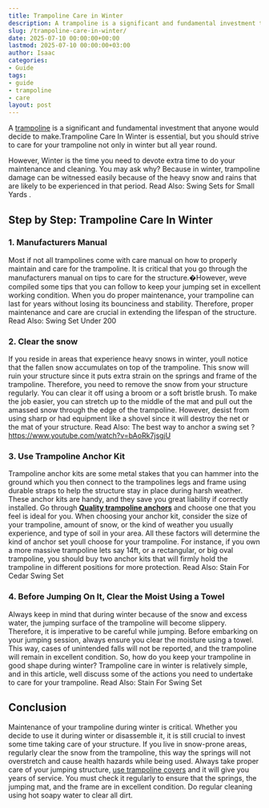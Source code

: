 ```yaml
---
title: Trampoline Care in Winter
description: A trampoline is a significant and fundamental investment that anyone would decide to make.Trampoline Care In Winter is essential, but you should strive to...
slug: /trampoline-care-in-winter/
date: 2025-07-10 00:00:00+00:00
lastmod: 2025-07-10 00:00:00+03:00
author: Isaac
categories:
- Guide
tags:
- guide
- trampoline
- care
layout: post
---
```

A [trampoline](https://pestpolicy.com/are-trampolines-good-for-obese-people/) is a significant and fundamental investment that anyone would decide to make.Trampoline Care In Winter is essential, but you should strive to care for your trampoline not only in winter but all year round.

However, Winter is the time you need to devote extra time to do your maintenance and cleaning.
You may ask why? Because in winter, trampoline damage can be witnessed easily because of the heavy snow and rains that are likely to be experienced in that period. Read Also:
Swing Sets for Small Yards
.
## Step by Step: Trampoline Care In Winter
### 1. Manufacturers Manual
Most if not all trampolines come with care manual on how to properly maintain and care for the trampoline.
It is critical that you go through the manufacturers manual on tips to care for the structure.�However, weve compiled some tips that you can follow to keep your jumping set in excellent working condition.
When you do proper maintenance, your trampoline can last for years without losing its bounciness and stability. Therefore, proper maintenance and care are crucial in extending the lifespan of the structure.
Read Also:
Swing Set Under 200
### **2. Clear the snow**
If you reside in areas that experience heavy snows in winter, youll notice that the fallen snow accumulates on top of the trampoline. This snow will ruin your structure since it puts extra strain on the springs and frame of the trampoline.
Therefore, you need to remove the snow from your structure regularly. You can clear it off using a broom or a soft bristle brush.
To make the job easier, you can stretch up to the middle of the mat and pull out the amassed snow through the edge of the trampoline.
However, desist from using sharp or had equipment like a shovel since it will destroy the net or the mat of your structure. Read Also:
The best way to anchor a swing set
?
https://www.youtube.com/watch?v=bAoRk7jsgjU
### **3. Use Trampoline Anchor Kit**
Trampoline anchor kits are some metal stakes that you can hammer into the ground which you then connect to the trampolines legs and frame using durable straps to help the structure stay in place during harsh weather.
These anchor kits are handy, and they save you great liability if correctly installed. Go through
[**Quality trampoline anchors**](https://pestpolicy.com/best-trampoline-anchors/)
and choose one that you feel is ideal for you.
When choosing your anchor kit, consider the size of your trampoline, amount of snow, or the kind of weather you usually experience, and type of soil in your area. All these factors will determine the kind of anchor set youll choose for your trampoline.
For instance, if you own a more massive trampoline lets say 14ft, or a rectangular, or big oval trampoline, you should buy two anchor kits that will firmly hold the trampoline in different positions for more protection.
Read Also:
Stain For Cedar Swing Set
### **4. Before Jumping On It, Clear the Moist Using a Towel**
Always keep in mind that during winter because of the snow and excess water, the jumping surface of the trampoline will become slippery. Therefore, it is imperative to be careful while jumping.
Before embarking on your jumping session, always ensure you clear the moisture using a towel. This way, cases of unintended falls will not be reported, and the trampoline will remain in excellent condition.
So, how do you keep your trampoline in good shape during winter? Trampoline care in winter is relatively simple, and in this article, well discuss some of the actions you need to undertake to care for your trampoline.
Read Also:
Stain For Swing Set
## Conclusion
Maintenance of your trampoline during winter is critical. Whether you decide to use it during winter or disassemble it, it is still crucial to invest some time taking care of your structure.
If you live in snow-prone areas, regularly clear the snow from the trampoline, this way the springs will not overstretch and cause health hazards while being used.
Always take proper care of your jumping structure,
[use trampoline covers](https://pestpolicy.com/trampoline-covers-for-winter/)
and it will give you years of service.
You must check it regularly to ensure that the springs, the jumping mat, and the frame are in excellent condition. Do regular cleaning using hot soapy water to clear all dirt.